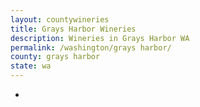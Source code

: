 ```yaml
---
layout: countywineries
title: Grays Harbor Wineries
description: Wineries in Grays Harbor WA
permalink: /washington/grays harbor/
county: grays harbor
state: wa
---
```

-

